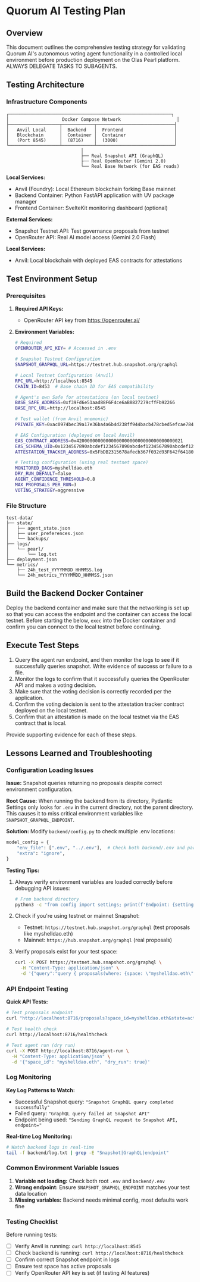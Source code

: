 # Quorum AI Testing Plan

## Overview

This document outlines the comprehensive testing strategy for validating Quorum AI's autonomous voting agent functionality in a controlled local environment before production deployment on the Olas Pearl platform. ALWAYS DELEGATE TASKS TO SUBAGENTS.

## Testing Architecture

### Infrastructure Components

```
┌─────────────────────────────────────────────────────────────┐
│                    Docker Compose Network                     │
├───────────────────┬────────────┬─────────────────────────────┤
│   Anvil Local     │  Backend   │  Frontend                   │
│   Blockchain      │  Container │  Container                  │
│   (Port 8545)     │  (8716)    │  (3000)                     │
└───────────────────┴────────────┴─────────────────────────────┘
                            │
                            ├── Real Snapshot API (GraphQL)
                            ├── Real OpenRouter (Gemini 2.0)
                            └── Real Base Network (for EAS reads)
```

**Local Services:**
- Anvil (Foundry): Local Ethereum blockchain forking Base mainnet
- Backend Container: Python FastAPI application with UV package manager
- Frontend Container: SvelteKit monitoring dashboard (optional)

**External Services:**
- Snapshot Testnet API: Test governance proposals from testnet
- OpenRouter API: Real AI model access (Gemini 2.0 Flash)

**Local Services:**
- Anvil: Local blockchain with deployed EAS contracts for attestations

## Test Environment Setup

### Prerequisites

1. **Required API Keys:**
   - OpenRouter API key from https://openrouter.ai/

2. **Environment Variables:**
   ```bash
   # Required
   OPENROUTER_API_KEY= # Accessed in .env

   # Snapshot Testnet Configuration
   SNAPSHOT_GRAPHQL_URL=https://testnet.hub.snapshot.org/graphql

   # Local Testnet Configuration (Anvil)
   RPC_URL=http://localhost:8545
   CHAIN_ID=8453  # Base chain ID for EAS compatibility

   # Agent's own Safe for attestations (on local testnet)
   BASE_SAFE_ADDRESS=0xf39Fd6e51aad88F6F4ce6aB8827279cffFb92266
   BASE_RPC_URL=http://localhost:8545

   # Test wallet (from Anvil mnemonic)
   PRIVATE_KEY=0xac0974bec39a17e36ba4a6b4d238ff944bacb478cbed5efcae784d7bf4f2ff80

   # EAS Configuration (deployed on local Anvil)
   EAS_CONTRACT_ADDRESS=0x4200000000000000000000000000000000000021
   EAS_SCHEMA_UID=0x1234567890abcdef1234567890abcdef1234567890abcdef1234567890abcdef
   ATTESTATION_TRACKER_ADDRESS=0x5FbDB2315678afecb367f032d93F642f64180aa3  # First contract deployed by Anvil

   # Testing configuration (using real testnet space)
   MONITORED_DAOS=myshelldao.eth
   DRY_RUN_DEFAULT=false
   AGENT_CONFIDENCE_THRESHOLD=0.8
   MAX_PROPOSALS_PER_RUN=3
   VOTING_STRATEGY=aggressive
   ```

### File Structure

```
test-data/
├── state/
│   ├── agent_state.json
│   ├── user_preferences.json
│   └── backups/
├── logs/
│   └── pearl/
│       └── log.txt
├── deployment.json
└── metrics/
    ├── 24h_test_YYYYMMDD_HHMMSS.log
    └── 24h_metrics_YYYYMMDD_HHMMSS.json
```
## Build the Backend Docker Container

Deploy the backend container and make sure that the networking is set up so that you can access the endpoint and the container can access the local testnet. Before starting the below, `exec` into the Docker container and confirm you can connect to the local testnet before continuing.

## Execute Test Steps
1. Query the agent run endpoint, and then monitor the logs to see if it successfully queries snapshot. Write evidence of success or failure to a file.
2. Monitor the logs to confirm that it successfully queries the OpenRouter API and makes a voting decision.
3. Make sure that the voting decision is correctly recorded per the application.
4. Confirm the voting decision is sent to the attestation tracker contract deployed on the local testnet.
5. Confirm that an attestation is made on the local testnet via the EAS contract that is local.

Provide supporting evidence for each of these steps.

## Lessons Learned and Troubleshooting

### Configuration Loading Issues

**Issue:** Snapshot queries returning no proposals despite correct environment configuration.

**Root Cause:** When running the backend from its directory, Pydantic Settings only looks for `.env` in the current directory, not the parent directory. This causes it to miss critical environment variables like `SNAPSHOT_GRAPHQL_ENDPOINT`.

**Solution:** Modify `backend/config.py` to check multiple .env locations:
```python
model_config = {
    "env_file": [".env", "../.env"],  # Check both backend/.env and parent .env
    "extra": "ignore",
}
```

**Testing Tips:**
1. Always verify environment variables are loaded correctly before debugging API issues:
   ```bash
   # From backend directory
   python3 -c "from config import settings; print(f'Endpoint: {settings.snapshot_graphql_endpoint}')"
   ```

2. Check if you're using testnet or mainnet Snapshot:
   - Testnet: `https://testnet.hub.snapshot.org/graphql` (test proposals like myshelldao.eth)
   - Mainnet: `https://hub.snapshot.org/graphql` (real proposals)

3. Verify proposals exist for your test space:
   ```bash
   curl -X POST https://testnet.hub.snapshot.org/graphql \
     -H "Content-Type: application/json" \
     -d '{"query":"query { proposals(where: {space: \"myshelldao.eth\", state: \"active\"}, first: 5) { id title state votes }}"}'
   ```

### API Endpoint Testing

**Quick API Tests:**
```bash
# Test proposals endpoint
curl "http://localhost:8716/proposals?space_id=myshelldao.eth&state=active&limit=10" | jq

# Test health check
curl http://localhost:8716/healthcheck

# Test agent run (dry run)
curl -X POST http://localhost:8716/agent-run \
  -H "Content-Type: application/json" \
  -d '{"space_id": "myshelldao.eth", "dry_run": true}'
```

### Log Monitoring

**Key Log Patterns to Watch:**
- Successful Snapshot query: `"Snapshot GraphQL query completed successfully"`
- Failed query: `"GraphQL query failed at Snapshot API"`
- Endpoint being used: `"Sending GraphQL request to Snapshot API, endpoint="`

**Real-time Log Monitoring:**
```bash
# Watch backend logs in real-time
tail -f backend/log.txt | grep -E "Snapshot|GraphQL|endpoint"
```

### Common Environment Variable Issues

1. **Variable not loading:** Check both root `.env` and `backend/.env`
2. **Wrong endpoint:** Ensure `SNAPSHOT_GRAPHQL_ENDPOINT` matches your test data location
3. **Missing variables:** Backend needs minimal config, most defaults work fine

### Testing Checklist

Before running tests:
- [ ] Verify Anvil is running: `curl http://localhost:8545`
- [ ] Check backend is running: `curl http://localhost:8716/healthcheck`
- [ ] Confirm correct Snapshot endpoint in logs
- [ ] Ensure test space has active proposals
- [ ] Verify OpenRouter API key is set (if testing AI features)
